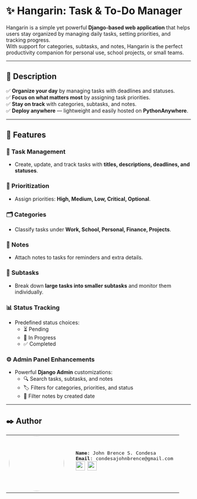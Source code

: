 # ✨ Hangarin: Task & To-Do Manager  

Hangarin is a simple yet powerful **Django-based web application** that helps users stay organized by managing daily tasks, setting priorities, and tracking progress.  
With support for categories, subtasks, and notes, Hangarin is the perfect productivity companion for personal use, school projects, or small teams.  

---

## 📖 Description  
✅ **Organize your day** by managing tasks with deadlines and statuses.  
✅ **Focus on what matters most** by assigning task priorities.  
✅ **Stay on track** with categories, subtasks, and notes.  
✅ **Deploy anywhere** — lightweight and easily hosted on **PythonAnywhere**.  

---

## 🚀 Features  

### 📌 Task Management  
- Create, update, and track tasks with **titles, descriptions, deadlines, and statuses**.  

### 🎯 Prioritization  
- Assign priorities: **High, Medium, Low, Critical, Optional**.  

### 🗂️ Categories  
- Classify tasks under **Work, School, Personal, Finance, Projects**.  

### 📝 Notes  
- Attach notes to tasks for reminders and extra details.  

### 🔗 Subtasks  
- Break down **large tasks into smaller subtasks** and monitor them individually.  

### 📊 Status Tracking  
- Predefined status choices:  
  - ⏳ Pending  
  - 🚧 In Progress  
  - ✅ Completed  

### ⚙️ Admin Panel Enhancements  
- Powerful **Django Admin** customizations:  
  - 🔍 Search tasks, subtasks, and notes  
  - 🏷️ Filters for categories, priorities, and status  
  - 📅 Filter notes by created date   

---

## ✒️ Author

<table>
  <tr>
    <td><img src="https://avatars.githubusercontent.com/u/144252928?v=4" width="150" style="border-radius:50%;" /></td>
    <td><pre>
  <b>Name</b>: John Brence S. Condesa 
  <b>Email</b>: condesajohnbrence@gmail.com 
  <a href="https://facebook.com/"><img src="https://github.com/gauravghongde/social-icons/blob/master/PNG/Color/Facebook.png" width="25"/></a> <a href="https://github.com/n3mo1101"><img src="https://github.com/gauravghongde/social-icons/blob/master/PNG/Color/Github.png" width="25"></a>
    </pre></td>
  </tr>
</table>